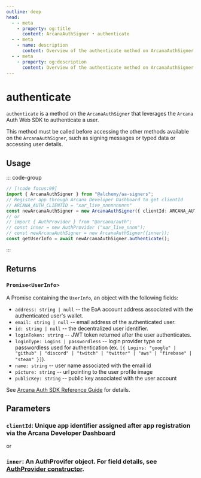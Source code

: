 ```yaml
---
outline: deep
head:
  - - meta
    - property: og:title
      content: ArcanaAuthSigner • authenticate
  - - meta
    - name: description
      content: Overview of the authenticate method on ArcanaAuthSigner
  - - meta
    - property: og:description
      content: Overview of the authenticate method on ArcanaAuthSigner
---
```


# authenticate

`authenticate` is a method on the `ArcanaAuthSigner` that leverages the `Arcana` Auth Web SDK to authenticate a user.

This method must be called before accessing the other methods available on the `ArcanaAuthSigner`, such as signing messages or typed data or accessing user details.

## Usage

::: code-group

```ts [example.ts]
// [!code focus:99]
import { ArcanaAuthSigner } from "@alchemy/aa-signers";
// Register app through Arcana Developer Dashboard to get clientId
// ARCANA_AUTH_CLIENTID = "xar_live_nnnnnnnnnn"
const newArcanaAuthSigner = new ArcanaAuthSigner({ clientId: ARCANA_AUTH_CLIENTID });
// or 
// import { AuthProvider } from "@arcana/auth";
// const inner = new AuthProvider ("xar_live_nnnn");
// const newArcanaAuthSigner = new ArcanaAuthSigner({inner});
const getUserInfo = await newArcanaAuthSigner.authenticate();
```

:::

## Returns

### `Promise<UserInfo>`

A Promise containing the `UserInfo`, an object with the following fields:

- `address: string | null` -- the EoA account address associated with the authenticated user's wallet.
- `email: string | null` -- email address of the authenticated user.
- `id: string | null` -- the decentralized user identifier.
- `loginToken: string` -- JWT token returned after the user authenticates.
- `loginType: Logins | passwordless` -- login provider type or passwordless used for authentication (ex. `[{ Logins: "google" | "github" | "discord" | "twitch" | "twitter" | "aws" | "firebase" | "steam" }]`).
- `name: string` -- user name associated with the email id
- `picture: string` -- url pointing to the user profile image
- `publicKey: string` -- public key associated with the user account

See [Arcana Auth SDK Reference Guide](https://authsdk-ref-guide.netlify.app/interfaces/userinfo) for details.

## Parameters

### `clientId`: Unique app identifier assigned after app registration via the Arcana Developer Dashboard
or
### `inner`: An AuthProvifer object. For field details, see [AuthProvider constructor](https://authsdk-ref-guide.netlify.app/classes/authprovider#constructor).
